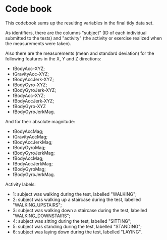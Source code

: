 # Code book

This codebook sums up the resulting variables in the final tidy data set.

As identifiers, there are the columns "subject" (ID of each individual submitted to the tests) and "activity" (the activity or exercise realized when the measurements were taken).

Also there are the measurements (mean and standard deviation) for the following features in the X, Y and Z directions:
- tBodyAcc-XYZ;
- tGravityAcc-XYZ;
- tBodyAccJerk-XYZ;
- tBodyGyro-XYZ;
- tBodyGyroJerk-XYZ;
- fBodyAcc-XYZ;
- fBodyAccJerk-XYZ;
- fBodyGyro-XYZ
- fBodyGyroJerkMag.

And for their absolute magnitude:
- tBodyAccMag;
- tGravityAccMag;
- tBodyAccJerkMag;
- tBodyGyroMag;
- tBodyGyroJerkMag;
- fBodyAccMag;
- fBodyAccJerkMag;
- fBodyGyroMag;
- fBodyGyroJerkMag.

Activity labels:
- 1: subject was walking during the test, labelled "WALKING";
- 2: subject was walking up a staircase during the test, labelled "WALKING_UPSTAIRS";
- 3: subject was walking down a staircase during the test, labelled "WALKING_DOWNSTAIRS";
- 4: subject was sitting during the test, labelled "SITTING";
- 5: subject was standing during the test, labelled "STANDING";
- 6: subject was laying down during the test, labelled "LAYING".
